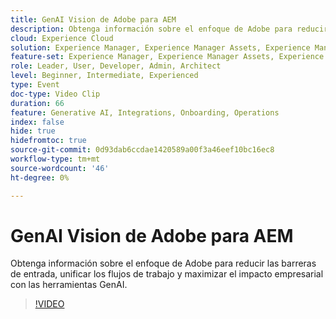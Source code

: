 ```yaml
---
title: GenAI Vision de Adobe para AEM
description: Obtenga información sobre el enfoque de Adobe para reducir las barreras de entrada, unificar los flujos de trabajo y maximizar el impacto empresarial con las herramientas GenAI.
cloud: Experience Cloud
solution: Experience Manager, Experience Manager Assets, Experience Manager Forms, Experience Manager Sites, Sensei
feature-set: Experience Manager, Experience Manager Assets, Experience Manager Forms, Experience Manager Sites
role: Leader, User, Developer, Admin, Architect
level: Beginner, Intermediate, Experienced
type: Event
doc-type: Video Clip
duration: 66
feature: Generative AI, Integrations, Onboarding, Operations
index: false
hide: true
hidefromtoc: true
source-git-commit: 0d93dab6ccdae1420589a00f3a46eef10bc16ec8
workflow-type: tm+mt
source-wordcount: '46'
ht-degree: 0%

---
```



# GenAI Vision de Adobe para AEM

Obtenga información sobre el enfoque de Adobe para reducir las barreras de entrada, unificar los flujos de trabajo y maximizar el impacto empresarial con las herramientas GenAI.

>[!VIDEO](https://video.tv.adobe.com/v/3459231/?learn=on&enablevpops)
